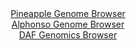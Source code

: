 <div id="Pineapple_Genome_Browser" align="center">
  <a href="https://igv.org/app/?sessionURL=blob:zZJda9swFIb_i6BlA8eW7DiuDWXkqx9JaJdmbkJKMbItO0psyZUUu0nIf59WNnazQnOxMdCFdDjSed9XzwHUREjKGQiAbSLXRAgYQK54M8NlVZA7XBIJggwXkhhAkIwIwhICggPIsFQ4fJjomyulKhlYFlVVq8Qs56Z0TFziPWe4kWbCS6vPiwLHXGDFhbR6AtfconndakiMq8rUsx3TtVKssIWLasWZ5FZFWB41.r3oVynKCeMlicptoeibgEjr0RpTM8NfuvNZN0mIlGOyu00vu.Pb7qMzDJfXnf4yvL.Zh535.YzmDKutIJfT3fp.tFm7o3QSijWnN8SbLvKR3I3aZ87gfPhaUUHkJfLQhePZFxDqYChLyev_5FkveqLvTR6GjFWzM7sXr17O7KtMLhaOuBsTvFiswz96R.BogIInW80CSFbCCxA0HNgxXLvT.rFFFwaEvk5IcAqCp2cDKIGTjW5_OgC1qzQxQJKX7Rs8BuAiJQIELR9CD_m.7ba9NvR9dDQOYCuKvxfvVfjge9Du2nYnymihNM5pJFklTcyYWSeZme9PzDNbNnSJr9e.6_jTMB3Udi9kZTyYNN13sjSAHv32hdroRxT9E_I.IsRU8am4TfuTYXu_p3bytWj2q9vlo_D9Eaq.9d6P57RoMi5KrHS_rujjT9pqLChmShdqKmlMC6p2c50ib0CAbEdDCxJecE0hEHn8CRrQQC78_BtO5_h8_A4-">Pineapple Genome Browser</a>
</div>
<div id="Alphonso_Genome_Browser" align="center">
  <a href="https://igv.org/app/?sessionURL=blob:zZLRbtowGEbfxRLVJoUkToCQSNUUoLCqtLBSyqCqIpM4iYtjZ7YTCoh3n4c27aaTysWmSblwfjnx9x2fA6ixkIQzEADHhG0TQmAAmfPtDBUlxXeowBIEKaISG0DgFAvMYgyCA0iRVGh.P9Zf5kqVMrAsospmgVjGTemaqEB7ztBWmjEvrD6nFK25QIoLafUEqrlFsrq5xWtUlqY.2zXbVoIUshAtc84kt0rMsmir_xf9GkUZZrzAUVFRRU4BIp1HZ0zMFH0KF7MwjrGUN3h3nVyGN9fho3s1X406_dV88nkx7ywuZiRjSFUCX97uJw1nOM6n03r1dTRN7Lv.Fg7pfJA9eGHDHVxcvZZEYHkJPdh1Pcd3HY2GsAS__k.t9UPObN7t4fvlqPoyJoOHXpZMlq07rFGwMM9u5ZvNXXA0AOVxpV0AcS68ANqGa3eMttNp_ljCrmHbvuYjOAHB07MBlEDxRm9_OgC1K7UxQOJv1UkeA3CRYAGCpm_bHvR9p93yWrbvw6NxAJWgfw_ucH7ve7YTOk4nSglVWuckkqyUJmLMrOPUzPZn0hzBhtNrj_vsZZNfc0Jag_F0VTy.VANVLv9A0wD68NMV6qrvyfRPzHtPEFOtz9UNd9xN4VOxm4S9sB4Mi2yjiU0J9uVN_Caglq57HpyUiwIpvV9P9OtP42okCGJKD2oiyZpQonYLzZFvQQAdV4sLYk65NhGIbP3BNmwDtu2PvwV1j8_H7w--">Alphonso Genome Browser</a>
</div>


<div id="DAF_Genomics_Browser" align="center">
  <a href="https://igv.org/app/?sessionURL=blob:tZFha9swEIb_i6D9ZDu27Ni1IYx0Sdu0abfG8wIpJVztcyxmWZ4kL2lC_vuE1zHYKGPQgSQk3rt7T_ccyDeUiomGJIQ63tDxPGIRVYltCryt8Q44KpKUUCu0iMQSJTY5kuRASlAassXcZFZatyoZDAoo7Q02grNcOcp3oLWV6HSFJtSmDnDYiwa2yskFN8EaBlC3lWiUGECeo1K2O2ix2ay3YI6f2roviWve1Zr1rmvThGmscEow3bKmwN1fGvkPzmaxd.NlOu7zb_B5VozGN7PxZ3.arS7D96vsw9UyC5enKds0oDuJo3mwn1yV8.2n1aKY3l3DfuFSjrchvc5O_MnpdNcyiWrkRd6ZH9GzMCJHi9Qi7wwCklfSS7zAMoJFg8B.ufrD0MxACkaSh0eLaAn5FxP.cCD6uTWgiMKvXc_MIkIWKElix64beXFMh0EUuHHsHa0D6WT9xiQvskUcuXRMaeg8ATf.Jav78RmjP8W3wvhbZbP_FdM50.z.Po7UbBfy6ceLE3qeUjcYTpp5ql4BZZFXP1YKyUEb6cfzBQvUxo9jo39x8Y.Px.8-">DAF Genomics Browser</a>
</div>
